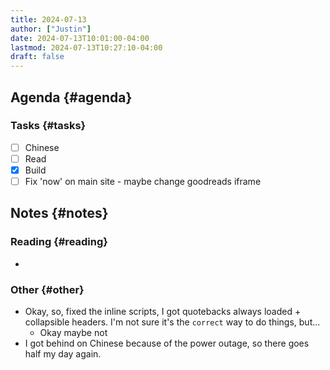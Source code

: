 ```yaml
---
title: 2024-07-13
author: ["Justin"]
date: 2024-07-13T10:01:00-04:00
lastmod: 2024-07-13T10:27:10-04:00
draft: false
---
```


<div class="outline-1 jvc">

## Agenda {#agenda}

<div class="outline-2 jvc">

### Tasks {#tasks}

-   [ ] Chinese
-   [ ] Read
-   [X] Build
-   [ ] Fix 'now' on main site - maybe change goodreads iframe

</div>

</div>

<div class="outline-1 jvc">

## Notes {#notes}

<div class="outline-2 jvc">

### Reading {#reading}

-

</div>

<div class="outline-2 jvc">

### Other {#other}

-   Okay, so, fixed the inline scripts, I got quotebacks always loaded +
    collapsible headers. I'm not sure it's the `correct` way to do things, but...
    -   Okay maybe not
-   I got behind on Chinese because of the power outage, so there goes half my day again.

</div>

</div>
